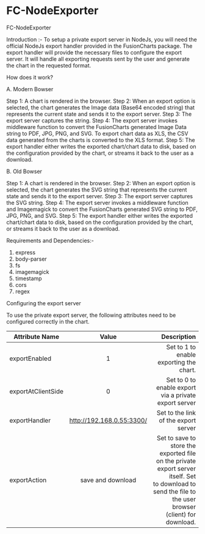 # FC-NodeExporter
FC-NodeExporter

Introduction :- To setup a private export server in NodeJs, you will need the official NodeJs export handler provided in the FusionCharts package. The export handler will provide the necessary files to configure the export server. It will handle all exporting requests sent by the user and generate the chart in the requested format. 

How does it work?

A. Modern Bowser

Step 1: A chart is rendered in the browser.
Step 2: When an export option is selected, the chart generates the Image data (Base64 encoded  string) that represents the current state and sends it to the export server.
Step 3: The export server captures the string.
Step 4: The export server invokes middleware function to convert the FusionCharts generated Image Data string to PDF, JPG, PNG, and SVG. To export chart data as XLS, the CSV data generated from the charts is converted to the XLS format.
Step 5: The export handler either writes the exported chart/chart data to disk, based on the configuration provided by the chart, or streams it back to the user as a download.

B. Old Bowser

Step 1: A chart is rendered in the browser.
Step 2: When an export option is selected, the chart generates the SVG string that represents the current state and sends it to the export server.
Step 3: The export server captures the SVG string.
Step 4: The export server invokes a middleware function and Imagemagick to convert the FusionCharts generated SVG string to PDF, JPG, PNG, and SVG. 
Step 5: The export handler either writes the exported chart/chart data to disk, based on the configuration provided by the chart, or streams it back to the user as a download.

Requirements and Dependencies:- 

1. express
2. body-parser
3. fs
4. imagemagick
5. timestamp
6. cors
7. regex

Configuring the export server

To use the private export server, the following attributes need to be configured correctly in the chart.

| Attribute Name	     |      Value	                |           Description                                                            |
|----------------------|:--------------------------:|---------------------------------------------------------------------------------:|
| exportEnabled   	   |        1	                  |      Set to 1 to enable exporting the chart.                                     |
| exportAtClientSide	 |        0	                  |      Set to 0 to enable export via a private export server                       |
| exportHandler	       |  http://192.168.0.55:3300/ |      Set to the link of the export server	                                       |
| exportAction	       |    save and download	      |      Set to save to store the exported file on the private export server itself. Set to download to send the file to the user browser (client) for download.|
